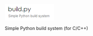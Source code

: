  ![Luna programming language](http://github.com/forhadahmed/build.py/blob/master/logo.png)
 
Simple Python build system (for C/C++)
